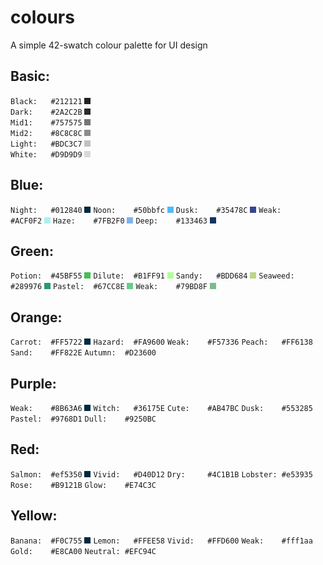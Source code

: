# colours
A simple 42-swatch colour palette for UI design

Basic:
------
`Black:   #212121`  ![basic_black](/images/Basic_black.png)  
`Dark:    #2A2C2B`  ![basic_dark](/images/Basic_dark.png)  
`Mid1:    #757575`  ![basic_mid1](/images/Basic_mid1.png)  
`Mid2:    #8C8C8C`  ![basic_mid2](/images/Basic_mid2.png)  
`Light:   #BDC3C7`  ![basic_light](/images/Basic_light.png)  
`White:   #D9D9D9`  ![basic_white](/images/Basic_white.png)  

Blue:
------
`Night:   #012840`  ![blue_night](/images/blue_night.png)
`Noon:    #50bbfc`  ![blue_noon](/images/blue_noon.png)
`Dusk:    #35478C`  ![blue_dusk](/images/blue_dusk.png)
`Weak:    #ACF0F2`  ![blue_weak](/images/blue_weak.png)
`Haze:    #7FB2F0`  ![blue_haze](/images/blue_haze.png)
`Deep:    #133463`  ![blue_deep](/images/blue_deep.png)

Green:
------
`Potion:  #45BF55`  ![green_potion](/images/green_potion.png)
`Dilute:  #B1FF91`  ![green_dilute](/images/green_dilute.png)
`Sandy:   #BDD684`  ![green_sandy](/images/green_sandy.png)
`Seaweed: #289976`  ![green_seaweed](/images/green_seaweed.png)
`Pastel:  #67CC8E`  ![green_pastel](/images/green_pastel.png)
`Weak:    #79BD8F`  ![green_weak](/images/green_weak.png)

Orange:
------
`Carrot:  #FF5722`  ![blue_night](/images/blue_night.png)
`Hazard:  #FA9600`
`Weak:    #F57336`
`Peach:   #FF6138`
`Sand:    #FF822E`
`Autumn:  #D23600`

Purple:
------
`Weak:    #8B63A6`  ![blue_night](/images/blue_night.png)
`Witch:   #36175E`
`Cute:    #AB47BC`
`Dusk:    #553285`
`Pastel:  #9768D1`
`Dull:    #9250BC`

Red:
------
`Salmon:  #ef5350`  ![blue_night](/images/blue_night.png)
`Vivid:   #D40D12`
`Dry:     #4C1B1B`
`Lobster: #e53935`
`Rose:    #B9121B`
`Glow:    #E74C3C`

Yellow:
------
`Banana:  #F0C755`  ![blue_night](/images/blue_night.png)
`Lemon:   #FFEE58`
`Vivid:   #FFD600`
`Weak:    #fff1aa`
`Gold:    #E8CA00`
`Neutral: #EFC94C`
